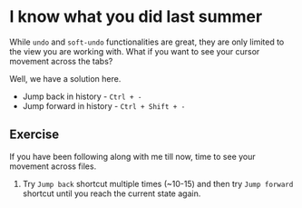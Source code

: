 I know what you did last summer
================================

While `undo` and `soft-undo` functionalities are great, they are only limited
to the view you are working with. What if you want to see your cursor movement
across the tabs?

Well, we have a solution here.

* Jump back in history - `Ctrl + -`
* Jump forward in history - `Ctrl + Shift + -`


Exercise
---------

If you have been following along with me till now, time to see your movement
across files.

1. Try `Jump back` shortcut multiple times (~10-15) and then try `Jump forward`
   shortcut until you reach the current state again.
